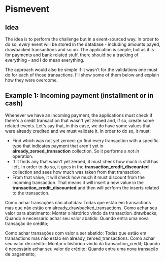 # Pismevent


## Idea

The idea is to perform the challenge but in a event-sourced way. In order to do so, *every* event will be stored in the database - including amounts payed, drawbacked transactions and so on. The application is simple, but as it is for payments and bank related stuff, there should be a tracking of everything - and I do mean everything.

The approach would also be simple if it wasn't for the validations one must do for each of those transactions. I'll show some of them below and explain how they were overcome.

## Example 1: Incoming payment (installment or in cash)

Whenever we have an incoming payment, the applications must check if there's a credit transaction that wasn't yet zeroed and, if so, create some related events. Let's say that, in this case, we do have some values that were already credited and we must validate it. In order to do so, it must:

* Find which was not yet zeroed: go find every transaction with a specific type that indicates payment that aren't yet in **already_zeroed_transaction** collection. So it performs a *not in* operation.
* If it finds any that wasn't yet zeroed, it must check how much is still has left. In order to do so, it goes in the **transaction_credit_discounted** collection and sees how much was taken from that transaction.
* From that value, it will check how much it must discount from the incoming transaction. That means it will insert a new value in the **transaction_credit_discounted** and then will perform the inserts related to the transaction.


Como achar transações não abatidas: Todas que estão em transactions mas que não estão em already_drawbacked_transactions.
  Como achar seu valor para abatimento: Montar o histórico vindo da transaction_drawbacks;
  Quando é necessário achar seu valor abatido: Quando entra uma nova transação de crédito;
  
Como achar transações com valor a ser abatido: Todas que estão em transactions mas não estão em already_zeroed_transactions.
  Como achar seu valor de crédito: Montar o histórico vindo da transaction_credit;
  Quando é necessário achar seu valor de crédito: Quando entra uma nova transação de pagamento;   
  
  
